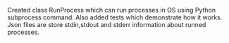 Created class RunProcess which can run processes in OS using Python subprocess command. Also added tests which demonstrate how it works.
Json files are store stdin,stdout and stderr information about runned processes.
